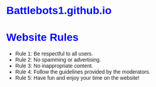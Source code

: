 # Battlebots1.github.io
<!DOCTYPE html>
<html>
<head>
    <title>Rules</title>
    <style>
        body {
            font-family: Arial, sans-serif;
        }
        h1 {
            color: blue;
        }
        ul {
            list-style-type: square;
        }
    </style>
</head>
<body>
    <h1>Website Rules</h1>
    <ul>
        <li>Rule 1: Be respectful to all users.</li>
        <li>Rule 2: No spamming or advertising.</li>
        <li>Rule 3: No inappropriate content.</li>
        <li>Rule 4: Follow the guidelines provided by the moderators.</li>
        <li>Rule 5: Have fun and enjoy your time on the website!</li>
    </ul>
</body>
</html>
